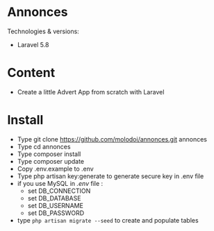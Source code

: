 Annonces
========================

Technologies & versions:
* Laravel 5.8
        
Content
========================
* Create a little Advert App from scratch with Laravel

Install
========================
* Type git clone https://github.com/molodoi/annonces.git annonces
* Type cd annonces
* Type composer install
* Type composer update
* Copy .env.example to .env
* Type php artisan key:generate to generate secure key in .env file
* if you use MySQL in *.env* file :
   * set DB_CONNECTION
   * set DB_DATABASE
   * set DB_USERNAME
   * set DB_PASSWORD
* type `php artisan migrate --seed` to create and populate tables